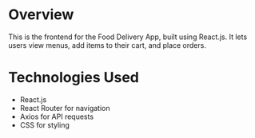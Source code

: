 # Overview

This is the frontend for the Food Delivery App, built using React.js. It lets users view menus, add items to their cart, and place orders.

# Technologies Used
- React.js
- React Router for navigation
- Axios for API requests
- CSS for styling
